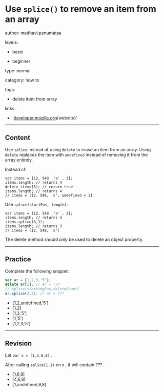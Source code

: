 # Use `splice()` to remove an item from an array
author: madhavi.penumatsa

levels:

  - basic

  - beginner

type: normal

category: how to

tags:

  - delete item from array

links:

  - '[developer.mozilla.org](https://developer.mozilla.org/){website}'

---
## Content

Use `splice` instead of using `delete` to erase an item from an array. Using `delete` replaces the item with `undefined` instead of removing it from the array entirely.

Instead of:
```
var items = [12, 548 ,'a' , 2];
items.length; // returns 4
delete items[3]; // return true
items.length; // returns 4
// items = [12, 548, 'a', undefined × 1]
```

Use `splice(startPos, length)`:
```
var items = [12, 548 ,'a' , 2];
items.length; // returns 4
items.splice(3,1);
items.length; // returns 3
// items = [12, 548, 'a']
```

The delete method should *only* be used to delete an object property.

---
## Practice

Complete the following snippet:
```javascript
var ar = [1,2,3,'5'];
delete ar[2]; // ar = ???
// splice(startingPos,deleteCount)
ar.splice(2,2); // ar = ???
```
* [1,2,undefined,’5’]
* [1,2]
* [1,3,’5’]
* [1,’5’]
* [1,2,3,’5’]

---
## Revision

Let `var x = [1,4,6,8]` .

After calling `splice(1,1)`  on x , it will contain ??? .

* [1,6,8]
* [4,6,8]
* [1,undefined,6,8]
